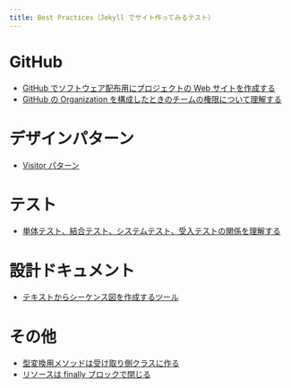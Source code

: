 ```yaml
---
title: Best Practices（Jekyll でサイト作ってみるテスト）
---
```


GitHub
====
* [GitHub でソフトウェア配布用にプロジェクトの Web サイトを作成する](github-project-portal.html)
* [GitHub の Organization を構成したときのチームの権限について理解する](github-team-permission.html)

デザインパターン
====
* [Visitor パターン](dp-visitor-pattern.html)

テスト
====
* [単体テスト、結合テスト、システムテスト、受入テストの関係を理解する](test-relation.html)

設計ドキュメント
====
* [テキストからシーケンス図を作成するツール](tool-sdedit.html)

その他
====
* [型変換用メソッドは受け取り側クラスに作る](api-convert-type.html)
* [リソースは finally ブロックで閉じる](finally-close.html)
